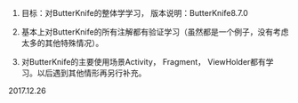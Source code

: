 1. 目标：对ButterKnife的整体学学习， 版本说明：ButterKnife8.7.0

2. 基本上对ButterKnife的所有注解都有验证学习（虽然都是一个例子，没有考虑太多的其他特殊情况）。

3. 对ButterKnife的主要使用场景Activity， Fragment， ViewHolder都有学习。以后遇到其他情形再另行补充。

2017.12.26
